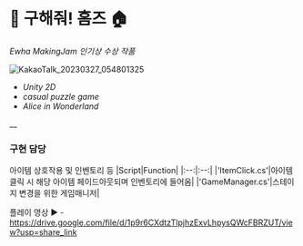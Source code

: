 # 🧭 구해줘! 홈즈 🏠
*Ewha MakingJam 인기상 수상 작품*

![KakaoTalk_20230327_054801325](https://user-images.githubusercontent.com/94626295/227803752-8151fde4-4800-4567-b209-00f39160af13.jpg)

* *Unity 2D*
* *casual puzzle game*
* *Alice in Wonderland*

__
### 구현 담당
아이템 상호작용 및 인벤토리 등
|Script|Function|
|:--:|:--:|
|'ItemClick.cs'|아이템 클릭 시 해당 아이템 페이드아웃되며 인벤토리에 들어옴|
|'GameManager.cs'|스테이지 변경을 위한 게임매니저|


플레이 영상 ▶️ - https://drive.google.com/file/d/1p9r6CXdtzTlpjhzExvLhpysQWcFBRZUT/view?usp=share_link 
